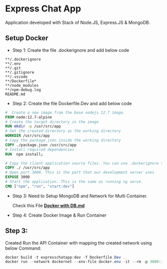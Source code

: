 # Express Chat App

Application developed with Stack of Node.JS, Express.JS & MongoDB.

## Setup Docker

- Step 1: Create the file .dockerignore and add below code

```dockerignore
**/.dockerignore
**/.env
**/.git
**/.gitignore
**/.vscode
**/Dockerfile*
**/node_modules
**/npm-debug.log
README.md
```

- Step 2: Create the file Dockerfile.Dev and add below code

```dockerfile
#  Create a new image from the base nodejs 12.7 image.
FROM node:12.7-alpine
# Create the target directory in the image
RUN mkdir -p /usr/src/app
# Set the created directory as the working directory
WORKDIR /usr/src/app
# Copy the package.json inside the working directory
COPY ./package.json /usr/src/app
# Install required dependencies
RUN  npm install;

# Copy the client application source files. You can use .dockerignore to exlcude files. Works just as .gitignore does.
COPY ./ /usr/src/app
# Open port 3000. This is the port that our development server uses
EXPOSE 3000
# Start the application. This is the same as running ng serve.
CMD ["npm", "run", "start:dev"]
```

- Step 3: Need to Setup MongoDB and Network for Multi Container.

  Check this File [**Docker with DB.md**](./Docker_with_DB.md)

- Step 4: Create Docker Image & Run Container

## Step 3:

Created Run the API Container with mapping the created network using below Command:

```powershell
docker build -t expresschatapp:dev -f Dockerfile.Dev .
docker run --network dockernet --env-file docker.env -it --rm -p 3000:3000 -v ${PWD}/src:/usr/app/src --name expresschatapp expresschatapp:dev

```
